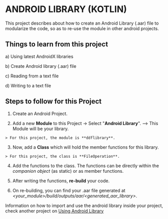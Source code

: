 # ANDROID LIBRARY (KOTLIN)

This project describes about how to create an Android Library (.aar) file to modularize the code, so as to re-use the module in other android projects.

## Things to learn from this project
  a) Using latest AndroidX libraries
  
  b) Create Android library (.aar) file
  
  c) Reading from a text file
  
  d) Writing to a text file
  
  
## Steps to follow for this Project
  1) Create an Android Project.
  
  2) Add a new **Module** to this Project -> Select "**Android Library**". --> This Module will be your library.
  
    > For this project, the module is **ddflibrary**.
  
  3) Now, add a **Class** which will hold the member functions for this library.
  
    > For this project, the class is **FileOperation**.
  
  4) Add the functions to the class. The functions can be directly within the *companion object* (as static) or as member functions.
  
  5) After writing the functions, **re-build** your code.
  
  6) On re-building, you can find your .aar file generated at *<your_module>/build/outputs/aar/<generated_aar_library>*.
  
  
  
  
Information on how to import and use the android library inside your project, check another project on [Using Android Library](https://github.com/pranmar93/Android_Kotlin/tree/master/UseKotlinLibrary)
